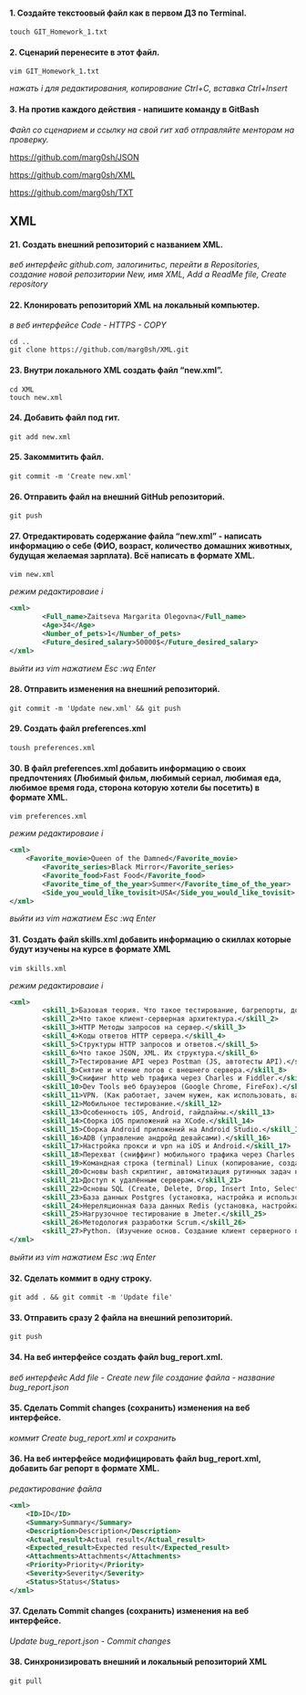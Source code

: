 #### 1. Создайте текстоовый файл как в первом ДЗ по Terminal.
```
touch GIT_Homework_1.txt
```

#### 2. Сценарий перенесите в этот файл.
```
vim GIT_Homework_1.txt
```
*нажать i для редактирования, копирование Ctrl+C, вставка Ctrl+Insert*

#### 3. На против каждого действия - напишите команду в GitBash
*Файл со сценарием и ссылку на свой гит хаб отправляйте менторам на проверку.*
  
https://github.com/marg0sh/JSON
  
https://github.com/marg0sh/XML
  
https://github.com/marg0sh/TXT


## XML
#### 21. Создать внешний репозиторий c названием XML.
*веб интерфейс github.com, залогинитьс, перейти в Repositories, создание новой репозитории New, имя XML, Add a ReadMe file, Create repository*

#### 22. Клонировать репозиторий XML на локальный компьютер.
*в веб интерфейсе Code - HTTPS - COPY*
```
cd ..
git clone https://github.com/marg0sh/XML.git
```

#### 23. Внутри локального XML создать файл “new.xml”.
```
cd XML
touch new.xml
```

#### 24. Добавить файл под гит.
```
git add new.xml
```

#### 25. Закоммитить файл.
```
git commit -m 'Create new.xml'
```

#### 26. Отправить файл на внешний GitHub репозиторий.
```
git push
```

#### 27. Отредактировать содержание файла “new.xml” - написать информацию о себе (ФИО, возраст, количество домашних животных, будущая желаемая зарплата). Всё написать в формате XML.
```
vim new.xml
```
*режим редактироваие i*
```xml
<xml>
        <Full_name>Zaitseva Margarita Olegovna</Full_name>
        <Age>34</Age>
        <Number_of_pets>1</Number_of_pets>
        <Future_desired_salary>50000$</Future_desired_salary>
</xml>
```
*выйти из vim нажатием Esc :wq Enter*

#### 28. Отправить изменения на внешний репозиторий.
```
git commit -m 'Update new.xml' && git push
```

#### 29. Создать файл preferences.xml
```
toush preferences.xml
```

#### 30. В файл preferences.xml добавить информацию о своих предпочтениях (Любимый фильм, любимый сериал, любимая еда, любимое время года, сторона которую хотели бы посетить) в формате XML.
```
vim preferences.xml
```
*режим редактироваие i*
```xml
<xml>
	<Favorite_movie>Queen of the Damned</Favorite_movie>
        <Favorite_series>Black Mirror</Favorite_series>
        <Favorite_food>Fast Food</Favorite_food>
        <Favorite_time_of_the_year>Summer</Favorite_time_of_the_year>
        <Side_you_would_like_tovisit>USA</Side_you_would_like_tovisit>
</xml>
```
*выйти из vim нажатием Esc :wq Enter*

#### 31. Создать файл skills.xml добавить информацию о скиллах которые будут изучены на курсе в формате XML
```
vim skills.xml
```
*режим редактироваие i*
```xml
<xml>
        <skill_1>Базовая теория. Что такое тестирование, багрепорты, документация, виды, методы, направления тестирования и т.п. SDLC, STLC.</skill_1>
        <skill_2>Что такое клиент-серверная архитектура.</skill_2>
        <skill_3>HTTP Методы запросов на сервер.</skill_3>
        <skill_4>Коды ответов HTTP сервера.</skill_4>
        <skill_5>Структуры HTTP запросов и ответов.</skill_5>
        <skill_6>Что такое JSON, XML. Их структура.</skill_6>
        <skill_7>Тестирование API через Postman (JS, автотесты API).</skill_7>
        <skill_8>Снятие и чтение логов c внешнего сервера.</skill_8>
        <skill_9>Снифинг http web трафика через Charles и Fiddler.</skill_9>
        <skill_10>Dev Tools веб браузеров (Google Chrome, FireFox).</skill_10>
        <skill_11>VPN. (Как работает, зачем нужен, как использовать, варианты инструментов)</skill_11>
        <skill_12>Мобильное тестирование.</skill_12>
        <skill_13>Особенность iOS, Android, гайдлайны.</skill_13>
        <skill_14>Сборка iOS приложений на XCode.</skill_14>
        <skill_15>Сборка Android приложений на Android Studio.</skill_15>
        <skill_16>ADB (управление андройд девайсами).</skill_16>
        <skill_17>Настройка прокси и vpn на iOS и Android.</skill_17>
        <skill_18>Перехват (сниффинг) мобильного трафика через Charles и Fiddler на iOS и Android.</skill_18>
        <skill_19>Командная строка (terminal) Linux (копирование, создание, просмотр, перемещение файлов на серверах без графического интерфейса)</skill_19>
        <skill_20>Основы bash скриптинг, автоматизация рутинных задач на сервере.</skill_20>
        <skill_21>Доступ к удалённым серверам.</skill_21>
        <skill_22>Основы SQL (Create, Delete, Drop, Insert Into, Select, From, Where, Join).</skill_22>
        <skill_23>База данных Postgres (установка, настройка и использование).</skill_23>
        <skill_24>Нереляционная база данных Redis (установка, настройка и использование).</skill_24>
        <skill_25>Нагрузочное тестирование в Jmeter.</skill_25>
        <skill_26>Методология разработки Scrum.</skill_26>
        <skill_27>Python. (Изучение основ. Создание клиент серверного приложения)</skill_27>
</xml>
```
*выйти из vim нажатием Esc :wq Enter*

#### 32. Сделать коммит в одну строку.
```
git add . && git commit -m 'Update file'
```

#### 33. Отправить сразу 2 файла на внешний репозиторий.
```
git push
```

#### 34. На веб интерфейсе создать файл bug_report.xml.
*веб интерфейс Add file - Create new file создание файла - название bug_report.json*

#### 35. Сделать Commit changes (сохранить) изменения на веб интерфейсе.
*коммит Create bug_report.xml и сохранить*

#### 36. На веб интерфейсе модифицировать файл bug_report.xml, добавить баг репорт в формате XML.
*редактирование файла*
```xml
<xml>
	<ID>ID</ID>
	<Summary>Summary</Summary>
	<Description>Description</Description>
	<Actual_result>Actual result</Actual_result>
	<Expected_result>Expected result</Expected_result>
	<Attachments>Attachments</Attachments>
	<Priority>Priority</Priority>
	<Severity>Severity</Severity>
	<Status>Status</Status>
</xml>
```

#### 37. Сделать Commit changes (сохранить) изменения на веб интерфейсе.
*Update bug_report.json - Commit changes*

#### 38. Синхронизировать внешний и локальный репозиторий XML
```
git pull
```

